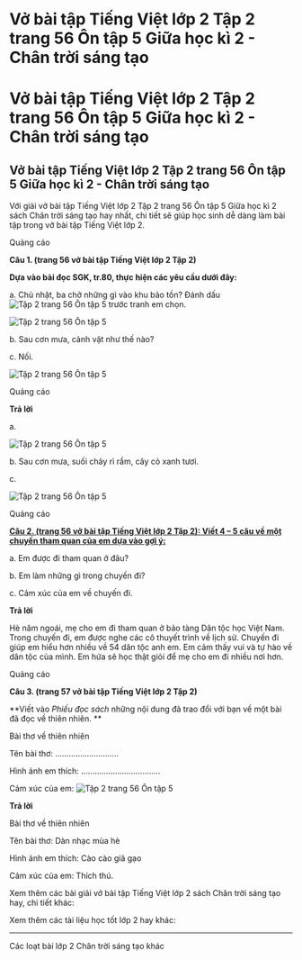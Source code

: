 # Vở bài tập Tiếng Việt lớp 2 Tập 2 trang 56 Ôn tập 5 Giữa học kì 2 - Chân trời sáng tạo

# Vở bài tập Tiếng Việt lớp 2 Tập 2 trang 56 Ôn tập 5 Giữa học kì 2 - Chân trời sáng tạo

## Vở bài tập Tiếng Việt lớp 2 Tập 2 trang 56 Ôn tập 5 Giữa học kì 2 - Chân trời sáng tạo

Với giải vở bài tập Tiếng Việt lớp 2 Tập 2 trang 56 Ôn tập 5 Giữa học kì 2 sách Chân trời sáng tạo hay nhất, chi tiết sẽ giúp học sinh dễ dàng làm bài tập trong vở bài tập Tiếng Việt lớp 2.

Quảng cáo

**Câu 1. (trang 56 vở bài tập Tiếng Việt lớp 2 Tập 2)**

**Dựa vào bài đọc SGK, tr.80, thực hiện các yêu cầu dưới đây:**

a. Chủ nhật, ba chở những gì vào khu bảo tồn? Đánh dấu ![Tập 2 trang 56 Ôn tập 5](https://vietjack.com/vbt-tieng-viet-2-ct/images/on-tap-5-giua-hoc-ki-2.png) trước tranh em chọn. 

![Tập 2 trang 56 Ôn tập 5](https://vietjack.com/vbt-tieng-viet-2-ct/images/on-tap-5-1-giua-hoc-ki-2.png)

b. Sau cơn mưa, cảnh vật như thế nào?

c. Nối.

![Tập 2 trang 56 Ôn tập 5](https://vietjack.com/vbt-tieng-viet-2-ct/images/on-tap-5-2-giua-hoc-ki-2.png)

Quảng cáo

**Trả lời**

a.

![Tập 2 trang 56 Ôn tập 5](https://vietjack.com/vbt-tieng-viet-2-ct/images/on-tap-5-3-giua-hoc-ki-2.png)

b. Sau cơn mưa, suối chảy rì rầm, cây cỏ xanh tươi.

c.

![Tập 2 trang 56 Ôn tập 5](https://vietjack.com/vbt-tieng-viet-2-ct/images/on-tap-5-4-giua-hoc-ki-2.png)

Quảng cáo

[**Câu 2. (trang 56 vở bài tập Tiếng Việt lớp 2 Tập 2): Viết 4 – 5 câu về một chuyến tham quan của em dựa vào gợi ý:**](https://vietjack.com/vbt-tieng-viet-2-ct/viet-4-5-cau-ve-mot-chuyen-tham-quan-cua-em-vm.jsp)

a. Em được đi tham quan ở đâu?

b. Em làm những gì trong chuyến đi?

c. Cảm xúc của em về chuyến đi.

**Trả lời**

Hè năm ngoái, mẹ cho em đi tham quan ở bảo tàng Dân tộc học Việt Nam. Trong chuyến đi, em được nghe các cô thuyết trình về lịch sử. Chuyến đi giúp em hiểu hơn nhiều về 54 dân tộc anh em. Em cảm thấy vui và tự hào về dân tộc của mình. Em hứa sẽ học thật giỏi để mẹ cho em đi nhiều nơi hơn.

Quảng cáo

**Câu 3. (trang 57 vở bài tập Tiếng Việt lớp 2 Tập 2)**

**Viết vào _Phiếu đọc sách_ những nội dung đã trao đổi với bạn về một bài đã đọc về thiên nhiên. **

Bài thơ về thiên nhiên

Tên bài thơ: ............................

Hình ảnh em thích: ...................................

Cảm xúc của em: ![Tập 2 trang 56 Ôn tập 5](https://vietjack.com/vbt-tieng-viet-2-ct/images/on-tap-5-5-giua-hoc-ki-2.png)

**Trả lời**

Bài thơ về thiên nhiên

Tên bài thơ: Dàn nhạc mùa hè

Hình ảnh em thích: Cào cào giã gạo

Cảm xúc của em: Thích thú.

Xem thêm các bài giải vở bài tập Tiếng Việt lớp 2 sách Chân trời sáng tạo hay, chi tiết khác: 

Xem thêm các tài liệu học tốt lớp 2 hay khác:

* * *

Các loạt bài lớp 2 Chân trời sáng tạo khác
